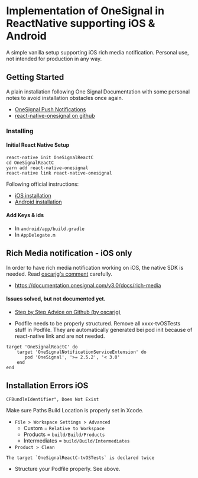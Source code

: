 # Implementation of OneSignal in ReactNative supporting iOS & Android

A simple vanilla setup supporting iOS rich media notification. Personal use, not intended for production in any way.

## Getting Started

A plain installation following One Signal Documentation with some personal notes to avoid installation obstacles once again.

* [OneSignal Push Notifications](https://onesignal.com)
* [react-native-onesignal on github](https://github.com/OneSignal/react-native-onesignal)


### Installing

#### Initial React Native Setup
```
react-native init OneSignalReactC
cd OneSignalReactC
yarn add react-native-onesignal
react-native link react-native-onesignal
```
Following official instructions:
* [iOS installation](https://github.com/OneSignal/react-native-onesignal#ios-installation)
* [Android installation](https://github.com/OneSignal/react-native-onesignal#android-installation)

#### Add Keys & ids

* In `android/app/build.gradle`
* In `AppDelegate.m`


## Rich Media notification - iOS only
In order to have rich media notification working on iOS, the native SDK is needed. Read [oscarjg's comment](https://github.com/geektimecoil/react-native-onesignal/issues/345#issuecomment-347000552) carefully.

* https://documentation.onesignal.com/v3.0/docs/rich-media

#### Issues solved, but not documented yet.
* [Step by Step Advice on Github (by oscarjg) ](https://github.com/geektimecoil/react-native-onesignal/issues/345#issuecomment-347000552)

* Podfile needs to be properly structured. Remove all xxxx-tvOSTests stuff in Podfile. They are automatically generated bei pod init because of react-native link and are not needed.

```
target 'OneSignalReactC' do
    target 'OneSignalNotificationServiceExtension' do
       pod 'OneSignal', '>= 2.5.2', '< 3.0'
    end
end
```

## Installation Errors iOS

```
CFBundleIdentifier", Does Not Exist
```

Make sure Paths Build Location is properly set in Xcode.
* `File > Workspace Settings > Advanced`
  * Custom = `Relative to Workspace`
  * Products = `build/Build/Products`
  * Intermediates = `build/Build/Intermediates`
* `Product > Clean`

```
The target `OneSignalReactC-tvOSTests` is declared twice
```

* Structure your Podfile properly. See above.
